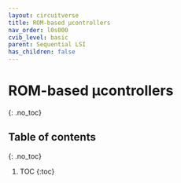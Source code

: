 ```yaml
---
layout: circuitverse
title: ROM-based µcontrollers
nav_order: l0s000
cvib_level: basic
parent: Sequential LSI
has_children: false
---
```


# ROM-based µcontrollers
{: .no_toc}

## Table of contents
{: .no_toc}

1. TOC
{:toc}
